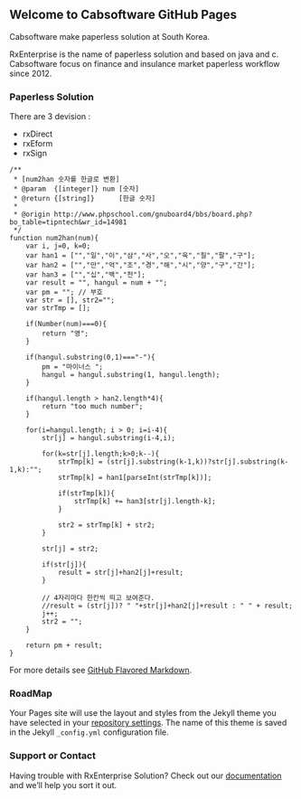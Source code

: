 ## Welcome to Cabsoftware GitHub Pages
Cabsoftware make paperless solution at South Korea.

RxEnterprise is the name of paperless solution and based on java and c.
Cabsoftware focus on finance and insulance market paperless workflow since 2012.

### Paperless Solution

There are 3 devision :
 - rxDirect
 - rxEform
 - rxSign

```
/**
 * [num2han 숫자를 한글로 변환]
 * @param  {[integer]} num [숫자]
 * @return {[string]}      [한글 숫자]
 *
 * @origin http://www.phpschool.com/gnuboard4/bbs/board.php?bo_table=tipntech&wr_id=14981
 */
function num2han(num){
    var i, j=0, k=0;
    var han1 = ["","일","이","삼","사","오","육","칠","팔","구"];
    var han2 = ["","만","억","조","경","해","시","양","구","간"];
    var han3 = ["","십","백","천"];
    var result = "", hangul = num + "";
    var pm = ""; // 부호
    var str = [], str2="";
    var strTmp = [];

    if(Number(num)===0){
        return "영";
    }

    if(hangul.substring(0,1)==="-"){
        pm = "마이너스 ";
        hangul = hangul.substring(1, hangul.length);
    }

    if(hangul.length > han2.length*4){
        return "too much number";
    }

    for(i=hangul.length; i > 0; i=i-4){
        str[j] = hangul.substring(i-4,i);

        for(k=str[j].length;k>0;k--){
            strTmp[k] = (str[j].substring(k-1,k))?str[j].substring(k-1,k):"";
            strTmp[k] = han1[parseInt(strTmp[k])];

            if(strTmp[k]){
                strTmp[k] += han3[str[j].length-k];
            }

            str2 = strTmp[k] + str2;
        }

        str[j] = str2;

        if(str[j]){
            result = str[j]+han2[j]+result;
        }

        // 4자리마다 한칸씩 띄고 보여준다.
        //result = (str[j])? " "+str[j]+han2[j]+result : " " + result;
        j++;
        str2 = "";
    }

    return pm + result;
}
```

For more details see [GitHub Flavored Markdown](https://guides.github.com/features/mastering-markdown/).

### RoadMap

Your Pages site will use the layout and styles from the Jekyll theme you have selected in your [repository settings](https://github.com/cabsoft/docs/settings). The name of this theme is saved in the Jekyll `_config.yml` configuration file.

### Support or Contact

Having trouble with RxEnterprise Solution? Check out our [documentation](http://www.cabsoftware.com/reportexpress/docs/api/) and we’ll help you sort it out.
